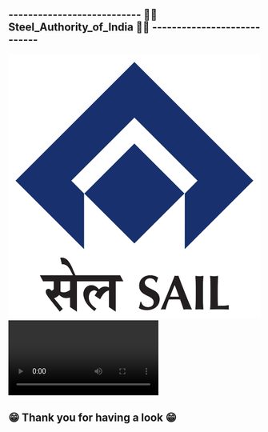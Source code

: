 ## ---------------------------   👨‍🔧 Steel_Authority_of_India 👨‍🔧   ----------------------------

![Demo img](./Steel_Authority_of_India.png)
![Demo vd](./Steel_Authority_of_India.MP4)

## 😁 Thank you for having a look 😁



## 
